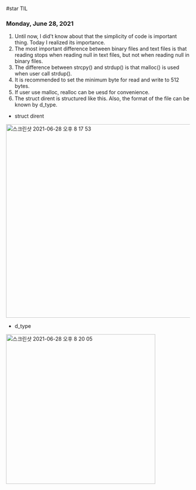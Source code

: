 #star TIL
### Monday, June 28, 2021
1. Until now, I did't know about that the simplicity of code is important thing. Today I realized its importance.
2. The most important difference between binary files and text files is that reading stops when reading null in text files, but not when reading null in binary files.
3. The difference between strcpy() and strdup() is that malloc() is used when user call strdup().
4. It is recommended to set the minimum byte for read and write to 512 bytes.
5. If user use malloc, realloc can be uesd for convenience.
6. The struct dirent is structured like this. Also, the format of the file can be known by d_type.
+ struct dirent
<img width="529" alt="스크린샷 2021-06-28 오후 8 17 53" src="https://user-images.githubusercontent.com/70479118/123628328-ecb07200-d84d-11eb-8fd1-a02c4cad84e3.png">

+ d_type
<img width="409" alt="스크린샷 2021-06-28 오후 8 20 05" src="https://user-images.githubusercontent.com/70479118/123628587-3c8f3900-d84e-11eb-8f37-4e8cc72e1f1d.png">
